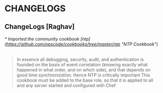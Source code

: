 # CHANGELOGS #

## ChangeLogs [Raghav] ##
###### * Imported the community cookbook [ntp] (https://github.com/opscode/cookbooks/tree/master/ntp "NTP Cookbook") ######
> In essence  all debugging, security, audit, and authentication is founded on the basis of event correlation (knowing exactly what happened in what order, and on which side), and that depends on good time synchronization. Hence NTP is critically important
> This cookbook must be added to the base role, so that it is applied to all and any server started and configured 	 with Chef
